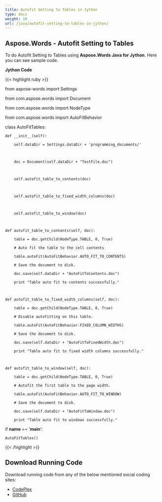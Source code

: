 ```yaml
---
title: Autofit Setting to Tables in Jython
type: docs
weight: 10
url: /java/autofit-setting-to-tables-in-jython/
---
```


## **Aspose.Words - Autofit Setting to Tables**
To do Autofit Setting to Tables using **Aspose.Words Java for Jython**. Here you can see sample code.

**Jython Code**

{{< highlight ruby >}}

 from aspose-words import Settings

from com.aspose.words import Document

from com.aspose.words import NodeType

from com.aspose.words import AutoFitBehavior

class AutoFitTables:

    def __init__(self):

        self.dataDir = Settings.dataDir + 'programming_documents/'



        doc = Document(self.dataDir + "TestFile.doc")



        self.autofit_table_to_contents(doc)



        self.autofit_table_to_fixed_width_columns(doc)



        self.autofit_table_to_window(doc)



    def autofit_table_to_contents(self, doc):

        table = doc.getChild(NodeType.TABLE, 0, True)

        # Auto fit the table to the cell contents

        table.autoFit(AutoFitBehavior.AUTO_FIT_TO_CONTENTS)

        # Save the document to disk.

        doc.save(self.dataDir + "AutoFitToContents.doc")

        print "Table auto fit to contents successfully."



    def autofit_table_to_fixed_width_columns(self, doc):

        table = doc.getChild(NodeType.TABLE, 0, True)

        # Disable autofitting on this table.

        table.autoFit(AutoFitBehavior.FIXED_COLUMN_WIDTHS)

        # Save the document to disk.

        doc.save(self.dataDir + "AutoFitToFixedWidth.doc")

        print "Table auto fit to fixed width columns successfully." 



    def autofit_table_to_window(self, doc):

        table = doc.getChild(NodeType.TABLE, 0, True)

        # Autofit the first table to the page width.

        table.autoFit(AutoFitBehavior.AUTO_FIT_TO_WINDOW)

        # Save the document to disk.

        doc.save(self.dataDir + "AutoFitToWindow.doc")

        print "Table auto fit to windows successfully." 

if __name__ == '__main__':        

    AutoFitTables()

{{< /highlight >}}
## **Download Running Code**
Download running code from any of the below mentioned social coding sites:

- [CodePlex](https://asposewordsjavajython.codeplex.com/releases/view/619260)
- [GitHub](https://github.com/aspose-words/Aspose.Words-for-Java/releases/tag/Aspose.Words_Java_for_Jython-v1.0.0)
